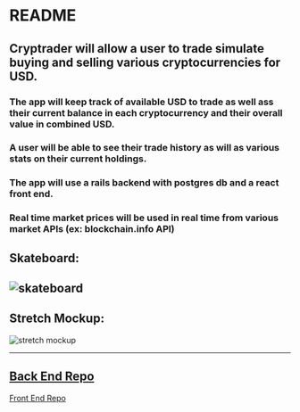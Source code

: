 # README

## Cryptrader will allow a user to trade simulate buying and selling various cryptocurrencies for USD.

### The app will keep track of available USD to trade as well ass their current balance in each cryptocurrency and their overall value in combined USD.

### A user will be able to see their trade history as will as various stats on their current holdings.

### The app will use a rails backend with postgres db and a react front end.

### Real time market prices will be used in real time from various market APIs (ex: blockchain.info API)

## Skateboard:
![skateboard](https://i.snag.gy/tQZi2I.jpg)
---

## Stretch Mockup:
![stretch mockup](https://i.snag.gy/zVRFs7.jpg)

---
[Back End Repo](https://github.com/jross111/Crypvestor)
---
[Front End Repo](https://github.com/jross111/FE-Cryptrader-React)
